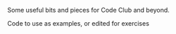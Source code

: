 Some useful bits and pieces for Code Club and beyond.

Code to use as examples, or edited for exercises